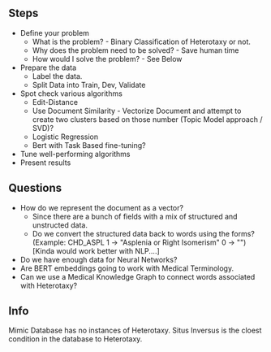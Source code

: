 
## Steps

* Define your problem
    * What is the problem? - Binary Classification of Heterotaxy or not.
    * Why does the problem need to be solved? - Save human time
    * How would I solve the problem? - See Below
* Prepare the data
    * Label the data.
    * Split Data into Train, Dev, Validate
* Spot check various algorithms
    * Edit-Distance
    * Use Document Similarity - Vectorize Document and attempt to create two clusters based on those number (Topic Model approach / SVD)?
    * Logistic Regression
    * Bert with Task Based fine-tuning?
* Tune well-performing algorithms
* Present results

## Questions

* How do we represent the document as a vector?
    * Since there are a bunch of fields with a mix of structured and unstructed data.
    * Do we convert the structured data back to words using the forms? (Example: CHD_ASPL 1 -> "Asplenia or Right Isomerism" 0 -> "") [Kinda would work better with NLP....]
* Do we have enough data for Neural Networks?
* Are BERT embeddings going to work with Medical Terminology.
* Can we use a Medical Knowledge Graph to connect words associated with Heterotaxy?


## Info

Mimic Database has no instances of Heterotaxy.
Situs Inversus is the cloest condition in the database to Heterotaxy.


